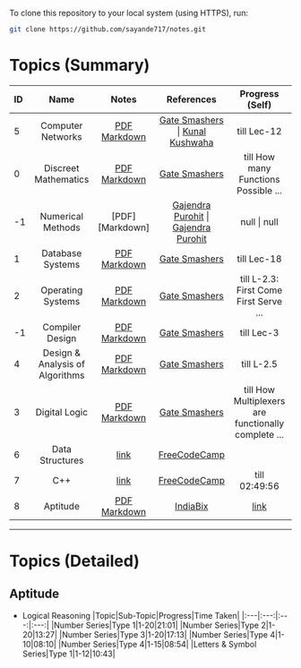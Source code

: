 
To clone this repository to your local system (using HTTPS), run:

```bash
git clone https://github.com/sayande717/notes.git
```

# Topics (Summary)

|ID| **Name** | **Notes** | **References** | **Progress (Self)** | **Status** |
|:--- | :---: | :---: | :---: | :---: | ---: |
|5| Computer Networks | [PDF](./assets/pdf/6_Computer-Networks.pdf) <br> [Markdown](./topics/Computer-Networks.md) | [Gate Smashers](https://www.youtube.com/playlist?list=PLxCzCOWd7aiGFBD2-2joCpWOLUrDLvVV_) \| [Kunal Kushwaha](https://www.youtube.com/watch?v=IPvYjXCsTg8&pp=ygUNa3VuYWwgbmV0d29yaw%3D%3D) | till Lec-12 | `In Progress` |
|0| Discreet Mathematics | [PDF](./assets/pdf/1_Discreet-Mathematics.pdf) <br> [Markdown](./topics/Discreet-Mathematics.md) | [Gate Smashers](https://www.youtube.com/playlist?list=PLxCzCOWd7aiH2wwES9vPWsEL6ipTaUSl3) | till How many Functions Possible ... | `In Progress` |
|-1| Numerical Methods | \[PDF\] <br> \[Markdown\] | [Gajendra Purohit](https://www.youtube.com/playlist?list=PLU6SqdYcYsfLrTna7UuaVfGZYkNo0cpVC) \| [Gajendra Purohit](https://www.youtube.com/playlist?list=PLU6SqdYcYsfIk1VhXxIYNPFU67ym6gae8) | null \| null | `Not Started` |
|1| Database Systems | [PDF](./assets/pdf/2_Database-Systems.pdf) <br> [Markdown](./topics/Database-Systems.md) | [Gate Smashers](https://www.youtube.com/playlist?list=PLxCzCOWd7aiFAN6I8CuViBuCdJgiOkT2Y) | till Lec-18 | `In Progress` |
|2| Operating Systems | [PDF](./assets/pdf/3_Operating-Systems.pdf) <br> [Markdown](./topics/Operating-Systems.md) | [Gate Smashers](https://www.youtube.com/playlist?list=PLxCzCOWd7aiGz9donHRrE9I3Mwn6XdP8p) | till L-2.3: First Come First Serve ... | `In Progress` |
|-1| Compiler Design | [PDF](./assets/pdf/Compiler-Design.pdf) <br> [Markdown](./topics/Compiler-Design.md) | [Gate Smashers](https://www.youtube.com/playlist?list=PLxCzCOWd7aiEKtKSIHYusizkESC42diyc) | till Lec-3 | `In Progress` |
|4| Design & Analysis of Algorithms | [PDF](./assets/pdf/5_Algorithms.pdf) <br> [Markdown](./topics/Algorithms.md) | [Gate Smashers](https://www.youtube.com/playlist?list=PLxCzCOWd7aiHcmS4i14bI0VrMbZTUvlTa) | till L-2.5 | `In Progress` |
|3| Digital Logic | [PDF](./assets/pdf/4_Digital-Logic.pdf) <br> [Markdown](./topics/Digital-Logic.md) | [Gate Smashers](https://www.youtube.com/playlist?list=PLxCzCOWd7aiGmXg4NoX6R31AsC5LeCPHe) | till How Multiplexers are functionally complete ... | `In Progress` |
|6| Data Structures | [link](./topics/Data-Structures.md) | [FreeCodeCamp](https://youtu.be/2ZLl8GAk1X4) | | `Not Started` |
|7| C++ | [link](./topics/TIL-Coding.md#c++) | [FreeCodeCamp](https://youtu.be/8jLOx1hD3_o) | till 02:49:56 | `In Progress` |
|8| Aptitude | [PDF](./assets/pdf/7_Aptitude.pdf) <br> [Markdown](./topics/Aptitude.md) | [IndiaBix](https://www.indiabix.com/) | [link](#aptitude) | `In Progress` |

<hr>

# Topics (Detailed)

## Aptitude

- Logical Reasoning
    |Topic|Sub-Topic|Progress|Time Taken|
    |:---|:---:|:---:|:---:|
    |Number Series|Type 1|1-20|21:01|
    |Number Series|Type 2|1-20|13:27|
    |Number Series|Type 3|1-20|17:13|
    |Number Series|Type 4|1-10|08:10|
    |Number Series|Type 4|1-15|08:54|
    |Letters & Symbol Series|Type 1|1-12|10:43|

